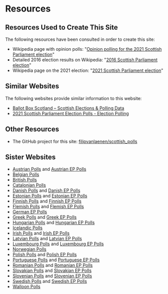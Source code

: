 # Resources

## Resources Used to Create This Site

The following resources have been consulted in order to create this site:

+ Wikipedia page with opinion polls: "[Opinion polling for the 2021 Scottish Parliament election](https://en.wikipedia.org/wiki/Opinion_polling_for_the_2021_Scottish_Parliament_election)"
+ Detailed 2016 election results on Wikipedia: "[2016 Scottish Parliament election](https://en.wikipedia.org/wiki/2016_Scottish_Parliament_election)"
+ Wikipedia page on the 2021 election: "[2021 Scottish Parliament election](https://en.wikipedia.org/wiki/2021_Scottish_Parliament_election)"

## Similar Websites

The following websites provide similar information to this website:

+ [Ballot Box Scotland – Scottish Elections & Polling Data](http://ballotbox.scot/)
+ [2021 Scottish Parliament Election Polls - Election Polling](http://www.electionpolling.co.uk/polls/scottish-parliament)

## Other Resources

+ The GitHub project for this site: [filipvanlaenen/scottish_polls](https://github.com/filipvanlaenen/scottish_polls)

## Sister Websites

+ [Austrian Polls](https://filipvanlaenen.github.io/austrian_polls/) and [Austrian EP Polls](https://filipvanlaenen.github.io/austrian_ep_polls/)
+ [Belgian Polls](https://filipvanlaenen.github.io/belgian_polls/)
+ [British Polls](https://filipvanlaenen.github.io/british_polls/)
+ [Catalonian Polls](https://filipvanlaenen.github.io/catalonian_polls/)
+ [Danish Polls](https://filipvanlaenen.github.io/danish_polls/) and [Danish EP Polls](https://filipvanlaenen.github.io/danish_ep_polls/)
+ [Estonian Polls](https://filipvanlaenen.github.io/estonian_polls/) and [Estonian EP Polls](https://filipvanlaenen.github.io/estonian_ep_polls/)
+ [Finnish Polls](https://filipvanlaenen.github.io/finnish_polls/) and [Finnish EP Polls](https://filipvanlaenen.github.io/finnish_ep_polls/)
+ [Flemish Polls](https://filipvanlaenen.github.io/flemish_polls/) and [Flemish EP Polls](https://filipvanlaenen.github.io/flemish_ep_polls/)
+ [German EP Polls](https://filipvanlaenen.github.io/german_ep_polls/)
+ [Greek Polls](https://filipvanlaenen.github.io/greek_polls/) and [Greek EP Polls](https://filipvanlaenen.github.io/greek_ep_polls/)
+ [Hungarian Polls](https://filipvanlaenen.github.io/hungarian_polls/) and [Hungarian EP Polls](https://filipvanlaenen.github.io/hungarian_ep_polls/)
+ [Icelandic Polls](https://filipvanlaenen.github.io/icelandic_polls/)
+ [Irish Polls](https://filipvanlaenen.github.io/irish_polls/) and [Irish EP Polls](https://filipvanlaenen.github.io/irish_ep_polls/)
+ [Latvian Polls](https://filipvanlaenen.github.io/latvian_polls/) and [Latvian EP Polls](https://filipvanlaenen.github.io/latvian_ep_polls/)
+ [Luxembourg Polls](https://filipvanlaenen.github.io/luxembourg_polls/) and [Luxembourg EP Polls](https://filipvanlaenen.github.io/luxembourg_ep_polls/)
+ [Norwegian Polls](https://filipvanlaenen.github.io/norwegian_polls/)
+ [Polish Polls](https://filipvanlaenen.github.io/polish_polls/) and [Polish EP Polls](https://filipvanlaenen.github.io/polish_ep_polls/)
+ [Portuguese Polls](https://filipvanlaenen.github.io/portuguese_polls/) and [Portuguese EP Polls](https://filipvanlaenen.github.io/portuguese_ep_polls/)
+ [Romanian Polls](https://filipvanlaenen.github.io/romanian_polls/) and [Romanian EP Polls](https://filipvanlaenen.github.io/romanian_ep_polls/)
+ [Slovakian Polls](https://filipvanlaenen.github.io/slovakian_polls/) and [Slovakian EP Polls](https://filipvanlaenen.github.io/slovakian_ep_polls/)
+ [Slovenian Polls](https://filipvanlaenen.github.io/slovenian_polls/) and [Slovenian EP Polls](https://filipvanlaenen.github.io/slovenian_ep_polls/)
+ [Swedish Polls](https://filipvanlaenen.github.io/swedish_polls/) and [Swedish EP Polls](https://filipvanlaenen.github.io/swedish_ep_polls/)
+ [Walloon Polls](https://filipvanlaenen.github.io/walloon_polls/)
